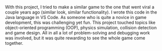 With this project, I tried to make a similar game to the one that went viral a couple years ago (similar look, similar functionality). I wrote this code in the Java language in VS Code. As someone who is quite a novice in game development, this was challenging yet fun. This project touched topics like object-oriented programming (OOP), physics simulation, collision detection and game design. All in all a lot of problem-solving and debugging work was involved, but it was quite rewarding to see the whole game come together.

